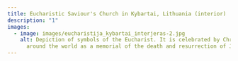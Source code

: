 ```yaml
---
title: Eucharistic Saviour's Church in Kybartai, Lithuania (interior)
description: "1"
images:
  - image: images/eucharistija_kybartai_interjeras-2.jpg
    alt: Depiction of symbols of the Eucharist. It is celebrated by Christians
      around the world as a memorial of the death and resurrection of Jesus.
---
```

